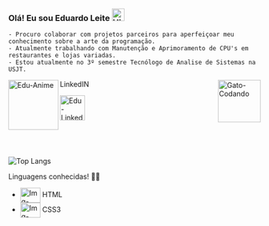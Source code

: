 ### Olá! Eu sou **Eduardo Leite**  <img align="centre" alt="Hi" height="25" src="https://media.tenor.com/SNL9_xhZl9oAAAAi/waving-hand-joypixels.gif" alt="Hi"> 

~~~
- Procuro colaborar com projetos parceiros para aperfeiçoar meu conhecimento sobre a arte da programação.
- Atualmente trabalhando com Manutenção e Aprimoramento de CPU's em restaurantes e lojas variadas. 
- Estou atualmente no 3º semestre Tecnólogo de Analise de Sistemas na USJT.
~~~ 

<!--        GIF        -->
<img align="left" alt="Edu-Anime" height="100"  src="https://i.picasion.com/pic92/477263b4cd953d23df6785584e25d99e.gif"> 
<img align="right" alt="Gato-Codando" height="85"  src="https://5efce21e120dc77e32455754.static-01.com/l/images/609b6bd0de82b9cd1bce3945018ff4280ff0e955.gif"> 
LinkedIN


<!--   Redes Sociais   -->

[<img align="center" alt="Edu-LinkedIN" height="50" src="https://cdn.jsdelivr.net/gh/devicons/devicon@latest/icons/linkedin/linkedin-original.svg" />](https://www.linkedin.com/feed/?trk=sem-ga_campid.12619604099_asid.149519181115_crid.657343811713_kw.linkedin_d.c_tid.kwd-148086543_n.g_mt.e_geo.1001724) 
<br> <br>

#
<!-- ~~~~~~~~~~~~~~~~~~~~~~~~~~~~~~~~~~~~~~~~~~~~~~~~~~~~~~~~~~~~~~~~~~~~~~~~~~~~~~~~~~~~~~~~~~~~~~~~~~~~~~~~~~~~~~~~~~~~~~~~~~~~~~~~~~~~~~~~~~~~~~~~~~~~~~~~~~~~~~~~~~~~~~~~~~~~~~~~~~~~~~~~~~~~~~~~~~~~~~~~~~~~~~~~~~~~~~~~~~~~~~~~~~~~~~~~~~~~~~~~~~~~~~~~~~~~~~~~~~~~~~~~~~~~ -->

<!--     Graficos     -->
<br> ![Top Langs](https://github-readme-stats.vercel.app/api/top-langs/?username=Edbussl&layout=pie&theme=graywhite)
<div style="display: inline_block">

Linguagens conhecidas! 🧑‍💻 <br>
<!-- - <img align="center" alt="Img-Python" height="30" width="40" src="https://cdn.jsdelivr.net/gh/devicons/devicon@latest/icons/python/python-original.svg"> PYTHON -->
- <img align="center" alt="Img-HTML" height="30" width="40" src="https://cdn.jsdelivr.net/gh/devicons/devicon@latest/icons/html5/html5-original.svg"> HTML
- <img align="center" alt="Img-CSS" height="30" width="40" src="https://cdn.jsdelivr.net/gh/devicons/devicon@latest/icons/css3/css3-original.svg"> CSS3
<!-- - <img align="center" alt="Img-JavaS" haight="20" width="30" src="https://cdn.jsdelivr.net/gh/devicons/devicon@latest/icons/javascript/javascript-original.svg"> JAVASCRIPT -->
<br> <br>

<!-- [<img align="center" alt="Edu-Gmail" height="30" src="https://cdn.jsdelivr.net/gh/devicons/devicon@latest/icons/linkedin/linkedin-original.svg" />](https://www.linkedin.com/feed/?trk=sem-ga_campid.12619604099_asid.149519181115_crid.657343811713_kw.linkedin_d.c_tid.kwd-148086543_n.g_mt.e_geo.1001724) -->

<!-- Cobrinha Commits  
<br> <>br> <br>
![Snake animation](https://github.vom/Edbussl/Edbussl/blob/output/github-contribution-grid-snake-svg)
-->

</div>
